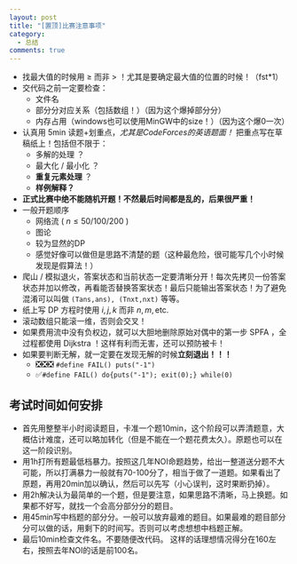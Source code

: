 ```yaml
---
layout: post
title: "[置顶]比赛注意事项"
category:
  - 总结
comments: true
---
```


 - 找最大值的时候用 $\ge$ 而非 > ！尤其是要确定最大值的位置的时候！（fst\*1）
 - 交代码之前一定要检查：
   - 文件名
   - 部分分对应关系（包括数组！）（因为这个爆掉部分分）
   - 内存占用（windows也可以使用MinGW中的size！）（因为这个爆0一次）
 - 认真用 5min 读题+划重点，*尤其是CodeForces的英语题面！* 把重点写在草稿纸上！包括但不限于：
   - 多解的处理 ？
   - 最大化 / 最小化 ？
   - **重复元素处理** ？
   - **样例解释？**
 - **正式比赛中绝不能随机开题！不然最后时间都是乱的，后果很严重！**     
 - 一般开题顺序     
      - 网络流 ( $n \le 50 / 100 / 200$ )    
      - 图论
      - 较为显然的DP
      - 感觉好像可以做但是思路不清楚的题（这种最危险，很可能写几个小时候发现是假算法！）
- 爬山 / 模拟退火，答案状态和当前状态一定要清晰分开！每次先拷贝一份答案状态并加以修改，再看能否替换答案状态！最后只能输出答案状态！为了避免混淆可以叫做 `(Tans,ans), (Tnxt,nxt)` 等等。
- 纸上写 DP 方程时使用 $i, j, k$ 而非 $n, m, \text{etc.}$
- 滚动数组只能滚一维，否则会交叉！
- 如果费用流中没有负权边，就可以大胆地删除原始对偶中的第一步 SPFA ，全过程都使用 Dijkstra ！这样有利而无害，还可以预防被卡！
- 如果要判断无解，就一定要在发现无解的时候**立刻退出！！！**
     - ❎❎❎ `#define FAIL() puts("-1")`
     - ✅`#define FAIL() do{puts("-1"); exit(0);} while(0)`


## 考试时间如何安排
 - 首先用整整半小时阅读题目，卡准一个题10min，这个阶段可以弄清题意，大概估计难度，还可以略加转化（但是不能在一个题花费太久）。原题也可以在这一阶段识别。
 - 用1h打所有题最低档暴力。按照这几年NOI命题趋势，给出一整道送分题不大可能，所以打满暴力一般就有70-100分了，相当于做了一道题。如果看出了原题，再用20min加以确认，然后可以先写（小心误判，这时果断扔掉）。
 - 用2h解决认为最简单的一个题，但是要注意，如果思路不清晰，马上换题。如果都不好写，就找一个会高分部分分的题目。
 - 用45min写中档题的部分分。一般可以放弃最难的题目。如果最难的题目部分分可以做的话，用剩下的时间写。否则可以考虑想想中档题正解。
 - 最后10min检查文件名。不要随便改代码。
 这样的话理想情况得分在160左右，按照去年NOI的话是前100名。

